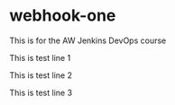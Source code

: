 # webhook-one
This is for the AW Jenkins DevOps course

This is test line 1

This is test line 2

This is test line 3

